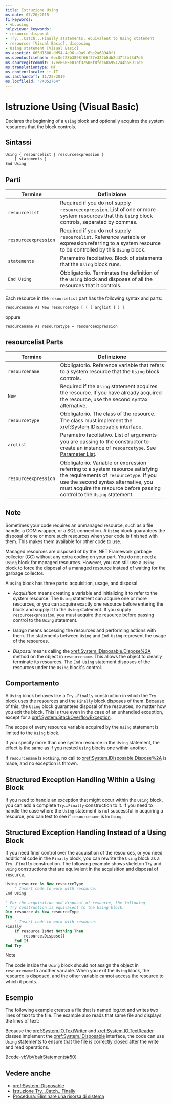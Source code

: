```yaml
---
title: Istruzione Using
ms.date: 07/20/2015
f1_keywords:
- vb.using
helpviewer_keywords:
- resource disposal
- Try...Catch...Finally statements, equivalent to Using statement
- resources [Visual Basic], disposing
- Using statement [Visual Basic]
ms.assetid: 665d1580-dd54-4e96-a9a9-6be2a68948f1
ms.openlocfilehash: 6ec0e228b3898f66f27e322b5db2dd7f3bf3d7d6
ms.sourcegitcommit: 17ee6605e01ef32506f8fdc686954244ba6911de
ms.translationtype: MT
ms.contentlocale: it-IT
ms.lasthandoff: 11/22/2019
ms.locfileid: "74352764"
---
```

# <a name="using-statement-visual-basic"></a>Istruzione Using (Visual Basic)

Declares the beginning of a `Using` block and optionally acquires the system resources that the block controls.

## <a name="syntax"></a>Sintassi

```vb
Using { resourcelist | resourceexpression }
    [ statements ]
End Using
```

## <a name="parts"></a>Parti

|Termine|Definizione|  
|---|---|  
|`resourcelist`|Required if you do not supply `resourceexpression`. List of one or more system resources that this `Using` block controls, separated by commas.|  
|`resourceexpression`|Required if you do not supply `resourcelist`. Reference variable or expression referring to a system resource to be controlled by this `Using` block.|  
|`statements`|Parametro facoltativo. Block of statements that the `Using` block runs.|  
|`End Using`|Obbligatorio. Terminates the definition of the `Using` block and disposes of all the resources that it controls.|  

 Each resource in the `resourcelist` part has the following syntax and parts:

 `resourcename As New resourcetype [ ( [ arglist ] ) ]`

 oppure

 `resourcename As resourcetype = resourceexpression`

## <a name="resourcelist-parts"></a>resourcelist Parts

|Termine|Definizione|  
|---|---|  
|`resourcename`|Obbligatorio. Reference variable that refers to a system resource that the `Using` block controls.|  
|`New`|Required if the `Using` statement acquires the resource. If you have already acquired the resource, use the second syntax alternative.|  
|`resourcetype`|Obbligatorio. The class of the resource. The class must implement the <xref:System.IDisposable> interface.|  
|`arglist`|Parametro facoltativo. List of arguments you are passing to the constructor to create an instance of `resourcetype`. See [Parameter List](parameter-list.md).|  
|`resourceexpression`|Obbligatorio. Variable or expression referring to a system resource satisfying the requirements of `resourcetype`. If you use the second syntax alternative, you must acquire the resource before passing control to the `Using` statement.|  
  
## <a name="remarks"></a>Note

 Sometimes your code requires an unmanaged resource, such as a file handle, a COM wrapper, or a SQL connection. A `Using` block guarantees the disposal of one or more such resources when your code is finished with them. This makes them available for other code to use.

 Managed resources are disposed of by the .NET Framework garbage collector (GC) without any extra coding on your part. You do not need a `Using` block for managed resources. However, you can still use a `Using` block to force the disposal of a managed resource instead of waiting for the garbage collector.

 A `Using` block has three parts: acquisition, usage, and disposal.

- *Acquisition* means creating a variable and initializing it to refer to the system resource. The `Using` statement can acquire one or more resources, or you can acquire exactly one resource before entering the block and supply it to the `Using` statement. If you supply `resourceexpression`, you must acquire the resource before passing control to the `Using` statement.

- *Usage* means accessing the resources and performing actions with them. The statements between `Using` and `End Using` represent the usage of the resources.

- *Disposal* means calling the <xref:System.IDisposable.Dispose%2A> method on the object in `resourcename`. This allows the object to cleanly terminate its resources. The `End Using` statement disposes of the resources under the `Using` block's control.

## <a name="behavior"></a>Comportamento

 A `Using` block behaves like a `Try`...`Finally` construction in which the `Try` block uses the resources and the `Finally` block disposes of them. Because of this, the `Using` block guarantees disposal of the resources, no matter how you exit the block. This is true even in the case of an unhandled exception, except for a <xref:System.StackOverflowException>.

 The scope of every resource variable acquired by the `Using` statement is limited to the `Using` block.

 If you specify more than one system resource in the `Using` statement, the effect is the same as if you nested `Using` blocks one within another.

 If `resourcename` is `Nothing`, no call to <xref:System.IDisposable.Dispose%2A> is made, and no exception is thrown.

## <a name="structured-exception-handling-within-a-using-block"></a>Structured Exception Handling Within a Using Block

 If you need to handle an exception that might occur within the `Using` block, you can add a complete `Try`...`Finally` construction to it. If you need to handle the case where the `Using` statement is not successful in acquiring a resource, you can test to see if `resourcename` is `Nothing`.

## <a name="structured-exception-handling-instead-of-a-using-block"></a>Structured Exception Handling Instead of a Using Block

 If you need finer control over the acquisition of the resources, or you need additional code in the `Finally` block, you can rewrite the `Using` block as a `Try`...`Finally` construction. The following example shows skeleton `Try` and `Using` constructions that are equivalent in the acquisition and disposal of `resource`.

```vb
Using resource As New resourceType
    ' Insert code to work with resource.
End Using

' For the acquisition and disposal of resource, the following  
' Try construction is equivalent to the Using block.
Dim resource As New resourceType
Try
    ' Insert code to work with resource.
Finally
    If resource IsNot Nothing Then
        resource.Dispose()
    End If
End Try
```

> [!NOTE]
> The code inside the `Using` block should not assign the object in `resourcename` to another variable. When you exit the `Using` block, the resource is disposed, and the other variable cannot access the resource to which it points.

## <a name="example"></a>Esempio

 The following example creates a file that is named log.txt and writes two lines of text to the file. The example also reads that same file and displays the lines of text:

 Because the <xref:System.IO.TextWriter> and <xref:System.IO.TextReader> classes implement the <xref:System.IDisposable> interface, the code can use `Using` statements to ensure that the file is correctly closed after the write and read operations.

 [!code-vb[VbVbalrStatements#50](~/samples/snippets/visualbasic/VS_Snippets_VBCSharp/VbVbalrStatements/VB/Class1.vb#50)]

## <a name="see-also"></a>Vedere anche

- <xref:System.IDisposable>
- [Istruzione Try...Catch...Finally](try-catch-finally-statement.md)
- [Procedura: Eliminare una risorsa di sistema](../../programming-guide/language-features/control-flow/how-to-dispose-of-a-system-resource.md)
